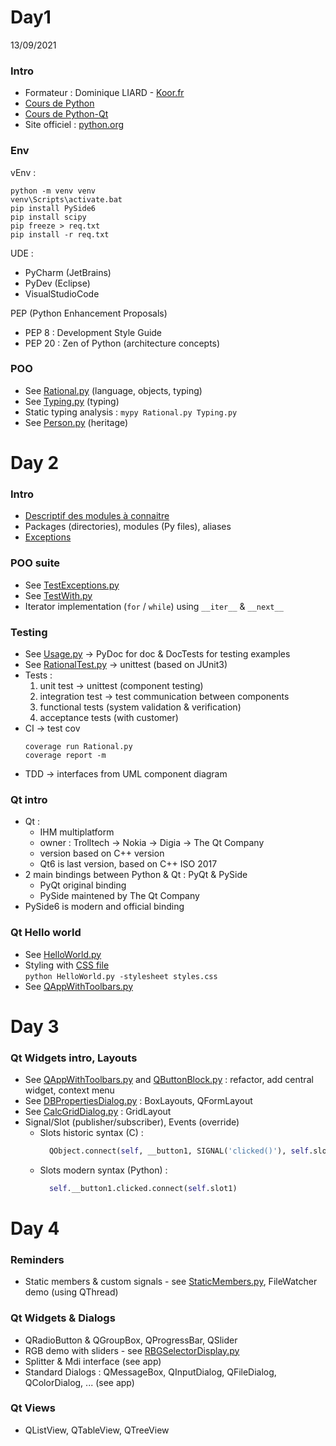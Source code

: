 # Day1
13/09/2021

### Intro
- Formateur : Dominique LIARD - [Koor.fr](https://koor.fr)
- [Cours de Python](https://koor.fr/Python/SupportPython/slide1.wp)
- [Cours de Python-Qt](https://koor.fr/Python/SupportPythonQt/slide1.wp)
- Site officiel : [python.org](https://www.python.org)

### Env
vEnv :
```
python -m venv venv
venv\Scripts\activate.bat
pip install PySide6
pip install scipy
pip freeze > req.txt
pip install -r req.txt
```
UDE :
- PyCharm (JetBrains)
- PyDev (Eclipse)
- VisualStudioCode

PEP (Python Enhancement Proposals)
- PEP 8 : Development Style Guide
- PEP 20 : Zen of Python (architecture concepts)

### POO
- See [Rational.py](src/Rational.py) (language, objects, typing)
- See [Typing.py](src/Typing.py) (typing)
- Static typing analysis : `mypy Rational.py Typing.py`
- See [Person.py](src/Person.py) (heritage)



# Day 2

### Intro
- [Descriptif des modules à connaitre](https://koor.fr/Python/API/Index.wp)
- Packages (directories), modules (Py files), aliases
- [Exceptions](https://docs.python.org/3/library/exceptions.html#exception-hierarchy)

### POO suite
- See [TestExceptions.py](src/TestExceptions.py)
- See [TestWith.py](src/TestWith.py)
- Iterator implementation (`for` / `while`) using `__iter__` & `__next__`

### Testing
- See [Usage.py](src/Usage.py) -> PyDoc for doc & DocTests for testing examples
- See [RationalTest.py](test/RationalTest.py) -> unittest (based on JUnit3)
- Tests :
  1. unit test -> unittest (component testing)
  2. integration test -> test communication between components
  3. functional tests (system validation & verification)
  4. acceptance tests (with customer)
- CI -> test cov
    ```
    coverage run Rational.py
    coverage report -m
    ```
- TDD -> interfaces from UML component diagram

### Qt intro
- Qt :
  - IHM multiplatform
  - owner : Trolltech -> Nokia -> Digia -> The Qt Company
  - version based on C++ version
  - Qt6 is last version, based on C++ ISO 2017
- 2 main bindings between Python & Qt : PyQt & PySide
  - PyQt original binding
  - PySide maintened by The Qt Company
- PySide6 is modern and official binding

### Qt Hello world
- See [HelloWorld.py](qt/HelloWorld.py)
- Styling with [CSS file](qt/styles.css)  
  `python HelloWorld.py -stylesheet styles.css`
- See [QAppWithToolbars.py](qt/AppWithToolbars.py)


# Day 3

### Qt Widgets intro, Layouts
- See [QAppWithToolbars.py](qt/AppWithToolbars.py) and [QButtonBlock.py](qt/ButtonBlock.py) : refactor, add central widget, context menu
- See [DBPropertiesDialog.py](qt/DBPropertiesDialog.py) : BoxLayouts, QFormLayout
- See [CalcGridDialog.py](qt/CalcGridDialog.py) : GridLayout
- Signal/Slot (publisher/subscriber), Events (override)
  - Slots historic syntax (C) :
    ``` python
      QObject.connect(self, __button1, SIGNAL('clicked()'), self.slot1)
    ```
  - Slots modern syntax (Python) :
    ``` python
      self.__button1.clicked.connect(self.slot1)
    ```

# Day 4

### Reminders
- Static members & custom signals - see [StaticMembers.py](src/StaticMembers.py), FileWatcher demo (using QThread)

### Qt Widgets & Dialogs
- QRadioButton & QGroupBox, QProgressBar, QSlider
- RGB demo with sliders - see [RBGSelectorDisplay.py](qt/RBGSelectorDisplay.py)
- Splitter & Mdi interface (see app)
- Standard Dialogs : QMessageBox, QInputDialog, QFileDialog, QColorDialog, ... (see app)

### Qt Views
- QListView, QTableView, QTreeView
